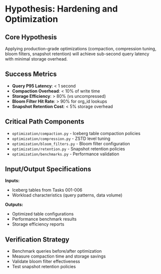 # Hypothesis: Hardening and Optimization

## Core Hypothesis
Applying production-grade optimizations (compaction, compression tuning, bloom filters, snapshot retention) will achieve sub-second query latency with minimal storage overhead.

## Success Metrics
- **Query P95 Latency**: < 1 second
- **Compaction Overhead**: < 10% of write time
- **Storage Efficiency**: > 80% (vs uncompressed)
- **Bloom Filter Hit Rate**: > 90% for org_id lookups
- **Snapshot Retention Cost**: < 5% storage overhead

## Critical Path Components
- `optimization/compaction.py` - Iceberg table compaction policies
- `optimization/compression.py` - ZSTD level tuning
- `optimization/bloom_filters.py` - Bloom filter configuration
- `optimization/retention.py` - Snapshot retention policies
- `optimization/benchmarks.py` - Performance validation

## Input/Output Specifications
**Inputs:**
- Iceberg tables from Tasks 001-006
- Workload characteristics (query patterns, data volume)

**Outputs:**
- Optimized table configurations
- Performance benchmark results
- Storage efficiency reports

## Verification Strategy
- Benchmark queries before/after optimization
- Measure compaction time and storage savings
- Validate bloom filter effectiveness
- Test snapshot retention policies
